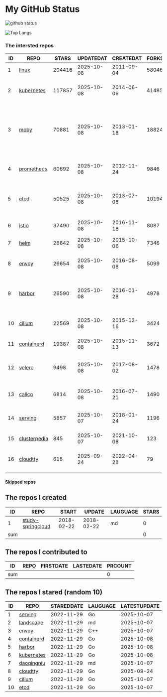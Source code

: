 # My GitHub Status

<img src="https://github-readme-stats-1.yihong0618.vercel.app/api?username=daoqingniu&show_icons=true&&&hide_title=true&count_private=true" alt="github status" />

![Top Langs](https://github-readme-stats-1.yihong0618.vercel.app/api/top-langs/?username=daoqingniu&layout=compact)

<!--START_SECTION:github_repos-->
### The intersted repos
| ID |                              REPO                               | STARS  | UPDATEDAT  | CREATEDAT  | FORKSCOUNT |                                                DESCRIPTIONS                                                |
|----|-----------------------------------------------------------------|--------|------------|------------|------------|------------------------------------------------------------------------------------------------------------|
|  1 | [linux](https://github.com/torvalds/linux)                      | 204416 | 2025-10-08 | 2011-09-04 |      58046 | Linux kernel source tree                                                                                   |
|  2 | [kubernetes](https://github.com/kubernetes/kubernetes)          | 117857 | 2025-10-08 | 2014-06-06 |      41485 | Production-Grade Container Scheduling and Management                                                       |
|  3 | [moby](https://github.com/moby/moby)                            |  70881 | 2025-10-08 | 2013-01-18 |      18824 | The Moby Project - a collaborative project for the container ecosystem to assemble container-based systems |
|  4 | [prometheus](https://github.com/prometheus/prometheus)          |  60692 | 2025-10-08 | 2012-11-24 |       9846 | The Prometheus monitoring system and time series database.                                                 |
|  5 | [etcd](https://github.com/etcd-io/etcd)                         |  50525 | 2025-10-08 | 2013-07-06 |      10194 | Distributed reliable key-value store for the most critical data of a distributed system                    |
|  6 | [istio](https://github.com/istio/istio)                         |  37490 | 2025-10-08 | 2016-11-18 |       8087 | Connect, secure, control, and observe services.                                                            |
|  7 | [helm](https://github.com/helm/helm)                            |  28642 | 2025-10-08 | 2015-10-06 |       7346 | The Kubernetes Package Manager                                                                             |
|  8 | [envoy](https://github.com/envoyproxy/envoy)                    |  26654 | 2025-10-08 | 2016-08-08 |       5099 | Cloud-native high-performance edge/middle/service proxy                                                    |
|  9 | [harbor](https://github.com/goharbor/harbor)                    |  26590 | 2025-10-08 | 2016-01-28 |       4978 | An open source trusted cloud native registry project that stores, signs, and scans content.                |
| 10 | [cilium](https://github.com/cilium/cilium)                      |  22569 | 2025-10-08 | 2015-12-16 |       3424 | eBPF-based Networking, Security, and Observability                                                         |
| 11 | [containerd](https://github.com/containerd/containerd)          |  19387 | 2025-10-08 | 2015-11-13 |       3672 | An open and reliable container runtime                                                                     |
| 12 | [velero](https://github.com/vmware-tanzu/velero)                |   9498 | 2025-10-08 | 2017-08-02 |       1478 | Backup and migrate Kubernetes applications and their persistent volumes                                    |
| 13 | [calico](https://github.com/projectcalico/calico)               |   6814 | 2025-10-08 | 2016-07-21 |       1490 | Cloud native networking and network security                                                               |
| 14 | [serving](https://github.com/knative/serving)                   |   5857 | 2025-10-07 | 2018-01-24 |       1196 | Kubernetes-based, scale-to-zero, request-driven compute                                                    |
| 15 | [clusterpedia](https://github.com/clusterpedia-io/clusterpedia) |    845 | 2025-10-07 | 2021-10-08 |        123 | The Encyclopedia of Kubernetes clusters                                                                    |
| 16 | [cloudtty](https://github.com/cloudtty/cloudtty)                |    615 | 2025-09-24 | 2022-04-28 |         79 | A Friendly Kubernetes CloudShell (Web Terminal) !                                                          |



#### Skipped repos
<!--END_SECTION:github_repos-->

<!--START_SECTION:my_github-->
## The repos I created
| ID  |                                 REPO                                 |   START    |   UPDATE   | LAUGUAGE | STARS |
|-----|----------------------------------------------------------------------|------------|------------|----------|-------|
|   1 | [study-springcloud](https://github.com/daoqingniu/study-springcloud) | 2018-02-22 | 2018-02-22 | md       |     0 |
| sum |                                                                      |            |            |          |     0 |

## The repos I contributed to
| ID  | REPO | FIRSTDATE | LASTEDATE | PRCOUNT |
|-----|------|-----------|-----------|---------|
| sum |      |           |           |       0 |

## The repos I stared (random 10)
| ID |                          REPO                          | STAREDDATE | LAUGUAGE | LATESTUPDATE |
|----|--------------------------------------------------------|------------|----------|--------------|
|  1 | [serving](https://github.com/knative/serving)          | 2022-11-29 | Go       | 2025-10-07   |
|  2 | [landscape](https://github.com/cncf/landscape)         | 2022-11-29 | md       | 2025-10-07   |
|  3 | [envoy](https://github.com/envoyproxy/envoy)           | 2022-11-29 | C++      | 2025-10-07   |
|  4 | [containerd](https://github.com/containerd/containerd) | 2022-11-29 | Go       | 2025-10-08   |
|  5 | [harbor](https://github.com/goharbor/harbor)           | 2022-11-29 | Go       | 2025-10-08   |
|  6 | [kubernetes](https://github.com/kubernetes/kubernetes) | 2022-11-29 | Go       | 2025-10-08   |
|  7 | [daoqingniu](https://github.com/daoqingniu/daoqingniu) | 2022-11-29 | md       | 2025-10-07   |
|  8 | [cloudtty](https://github.com/cloudtty/cloudtty)       | 2022-11-29 | Go       | 2025-09-24   |
|  9 | [cilium](https://github.com/cilium/cilium)             | 2022-11-29 | Go       | 2025-10-07   |
| 10 | [etcd](https://github.com/etcd-io/etcd)                | 2022-11-29 | Go       | 2025-10-07   |

<!--END_SECTION:my_github-->
